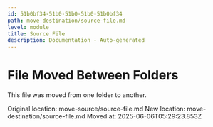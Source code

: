 ```yaml
---
id: 51b0bf34-51b0-51b0-51b0-51b0bf34
path: move-destination/source-file.md
level: module
title: Source File
description: Documentation - Auto-generated
---
```

# File Moved Between Folders

This file was moved from one folder to another.

Original location: move-source/source-file.md
New location: move-destination/source-file.md
Moved at: 2025-06-06T05:29:23.853Z